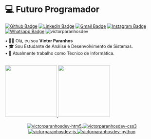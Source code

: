 # :computer: Futuro Programador

[![Github Badge](https://img.shields.io/badge/-Github-000?style=flat-square&logo=Github&logoColor=white&link=https://github.com/victorparanhosdev)](https://github.com/victorparanhosdev)
[![Linkedin Badge](https://img.shields.io/badge/-LinkedIn-blue?style=flat-square&logo=Linkedin&logoColor=white&link=https://www.linkedin.com/in/victorparanhos94/)](https://www.linkedin.com/in/victorparanhos94/)
[![Gmail Badge](https://img.shields.io/badge/-Gmail-c14438?style=flat-square&logo=Gmail&logoColor=white&link=mailto:victorparanhos1234@gmail.com)](mailto:victorparanhos1234@gmail.com)
[![Instagram Badge](https://img.shields.io/badge/Instagram-E4405F?style=flat-square&logo=instagram&logoColor=white&link=https://www.instagram.com/victorparanhos_94/)](https://www.instagram.com/victorparanhos_94/)
[![Whatsapp Badge](https://img.shields.io/badge/WhatsApp-25D366?style=flat-square&logo=whatsapp&logoColor=white&link=https://api.whatsapp.com/send?phone=5575991258651)](https://api.whatsapp.com/send?phone=5575991258651)
<img alt="victorparanhosdev" src="https://komarev.com/ghpvc/?username=victorparanhosdev&style=flat-square">

• :raising_hand_man: Olá, eu sou <strong>Victor Paranhos</strong>  </br>
• 🎓 Sou Estudante de Análise e Desenvolvimento de Sistemas. </br>
• :briefcase: Atualmente trabalho como Técnico de Informática. <br><br>


<div style="display: flex" align="center">
  <a href="https://github.com/victorparanhosdev">
  <img height="170em" src="https://github-readme-stats.vercel.app/api?username=victorparanhosdev&show_icons=true&theme=dracula&include_all_commits=true&count_private=true&cache_seconds=1800"/>
  <img height="170em" src="https://github-readme-stats.vercel.app/api/top-langs/?username=victorparanhosdev&layout=compact&langs_count=7&theme=dracula&cache_seconds=1800"/>
</div>
   
<div align="center" style="display: inline_block"><br>
  <img align="center" alt="victorparanhosdev-htm5"  src="https://img.shields.io/badge/HTML5-E34F26?style=for-the-badge&logo=html5&logoColor=white">
  <img align="center" alt="victorparanhosdev-css3"  src="https://img.shields.io/badge/CSS3-1572B6?style=for-the-badge&logo=css3&logoColor=white">
  <img align="center" alt="victorparanhosdev-js"  src="https://img.shields.io/badge/JavaScript-F7DF1E?style=for-the-badge&logo=javascript&logoColor=black">
  <img align="center" alt="victorparanhosdev-python"  src="https://img.shields.io/badge/Python-14354C?style=for-the-badge&logo=python&logoColor=white">
 </div>
